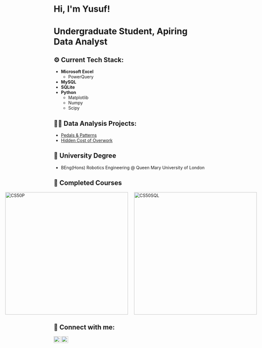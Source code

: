 <h1>Hi, I'm Yusuf!</h1>
<h1>Undergraduate Student, Apiring Data Analyst</h1>
<h2>⚙️ Current Tech Stack:</h2>

  - **Microsoft Excel**
    - PowerQuery
  - **MySQL**
  - **SQLite**
  - **Python**
    - Matplotlib
    - Numpy
    - Scipy

<h2>👨‍💻 Data Analysis Projects:</h2>

  - [Pedals & Patterns](https://github.com/Yusuf-M-Mirza/Project-1)
  - [Hidden Cost of Overwork](https://github.com/Yusuf-M-Mirza/Project-2)

<h2>🏫 University Degree</h2>

  - BEng(Hons) Robotics Engineering @ Queen Mary University of London

<h2>📜 Completed Courses</h2>
<div style="display: flex; justify-content: center; gap: 20px;">
  <a href="https://pll.harvard.edu/course/cs50s-introduction-programming-python">
    <img src="https://i.imgur.com/04YWjjz.png" alt="CS50P" width="400" />
  </a>
  <a href="https://pll.harvard.edu/course/cs50s-introduction-databases-sql">
    <img src="https://i.imgur.com/ao1O79E.png" alt="CS50SQL" width="400" />
  </a>
</div>



<h2> 🤳 Connect with me:</h2>

[<img align="left" alt="YusufMirza | LinkedIn" width="22px" src="https://i.imgur.com/Trov42I.png" />][linkedin]
[<img align="left" alt="YusufMirza | Leetcode" width="22px" src="https://i.imgur.com/5GSJ4mY.png" />][leetcode]

[twitter]: https://twitter.com/joshmadakor
[youtube]: https://www.youtube.com/c/joshmadakor
[leetcode]: https://leetcode.com/u/Yusuf-M-Mirza/
[linkedin]: www.linkedin.com/in/yusuf-m-mirza

<!--
**joshmadakor1/joshmadakor1** is a ✨ _special_ ✨ repository because its `README.md` (this file) appears on your GitHub profile.

Here are some ideas to get you started:

- 🔭 I’m currently working on ...
- 🌱 I’m currently learning ...
- 👯 I’m looking to collaborate on ...
- 🤔 I’m looking for help with ...
- 💬 Ask me about ...
- 📫 How to reach me: ...
- 😄 Pronouns: ...
- ⚡ Fun fact: ...
-->
